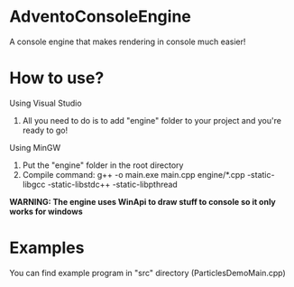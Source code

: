 # AdventoConsoleEngine
A console engine that makes rendering in console much easier!

# How to use?

Using Visual Studio
  1. All you need to do is to add "engine" folder to your project and you're ready to go!

Using MinGW
  1. Put the "engine" folder in the root directory
  2. Compile command: g++ -o main.exe main.cpp engine/*.cpp -static-libgcc -static-libstdc++ -static-libpthread

**WARNING: The engine uses WinApi to draw stuff to console so it only works for windows**

# Examples
You can find example program in "src" directory (ParticlesDemoMain.cpp)
